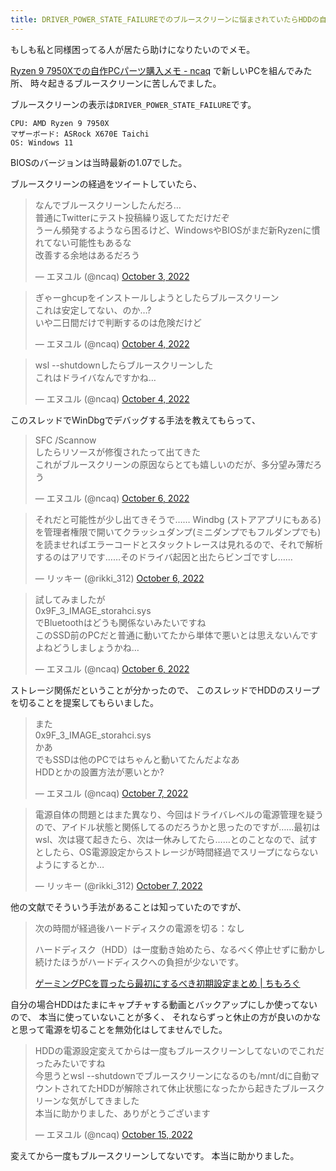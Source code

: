 ```yaml
---
title: DRIVER_POWER_STATE_FAILUREでのブルースクリーンに悩まされていたらHDDの自動スリープが原因らしいと教えてもらった話
---
```


もしも私と同様困ってる人が居たら助けになりたいのでメモ。

[Ryzen 9 7950Xでの自作PCパーツ購入メモ - ncaq](https://www.ncaq.net/2022/09/30/22/04/57/)
で新しいPCを組んでみた所、
時々起きるブルースクリーンに苦しんでました。

ブルースクリーンの表示は`DRIVER_POWER_STATE_FAILURE`です。

~~~
CPU: AMD Ryzen 9 7950X
マザーボード: ASRock X670E Taichi
OS: Windows 11
~~~

BIOSのバージョンは当時最新の1.07でした。

ブルースクリーンの経過をツイートしていたら、

<blockquote class="twitter-tweet"><p lang="ja" dir="ltr">なんでブルースクリーンしたんだろ…<br>普通にTwitterにテスト投稿繰り返してただけだぞ<br>うーん頻発するようなら困るけど、WindowsやBIOSがまだ新Ryzenに慣れてない可能性もあるな<br>改善する余地はあるだろう</p>&mdash; エヌユル (@ncaq) <a href="https://twitter.com/ncaq/status/1577000543557672960?ref_src=twsrc%5Etfw">October 3, 2022</a></blockquote>

<blockquote class="twitter-tweet"><p lang="ja" dir="ltr">ぎゃーghcupをインストールしようとしたらブルースクリーン<br>これは安定してない、のか…?<br>いや二日間だけで判断するのは危険だけど</p>&mdash; エヌユル (@ncaq) <a href="https://twitter.com/ncaq/status/1577286774401167360?ref_src=twsrc%5Etfw">October 4, 2022</a></blockquote>

<blockquote class="twitter-tweet"><p lang="ja" dir="ltr">wsl --shutdownしたらブルースクリーンした<br>これはドライバなんですかね…</p>&mdash; エヌユル (@ncaq) <a href="https://twitter.com/ncaq/status/1577309287722160129?ref_src=twsrc%5Etfw">October 4, 2022</a></blockquote>

このスレッドでWinDbgでデバッグする手法を教えてもらって、

<blockquote class="twitter-tweet"><p lang="ja" dir="ltr">SFC /Scannow<br>したらリソースが修復されたって出てきた<br>これがブルースクリーンの原因ならとても嬉しいのだが、多分望み薄だろう</p>&mdash; エヌユル (@ncaq) <a href="https://twitter.com/ncaq/status/1578052373477752832?ref_src=twsrc%5Etfw">October 6, 2022</a></blockquote>

<blockquote class="twitter-tweet"><p lang="ja" dir="ltr">それだと可能性が少し出てきそうで…… Windbg (ストアアプリにもある)を管理者権限で開いてクラッシュダンプ(ミニダンプでもフルダンプでも)を読ませればエラーコードとスタックトレースは見れるので、それで解析するのはアリです……そのドライバ起因と出たらビンゴですし……</p>&mdash; リッキー (@rikki_312) <a href="https://twitter.com/rikki_312/status/1578056371622535168?ref_src=twsrc%5Etfw">October 6, 2022</a></blockquote>

<blockquote class="twitter-tweet"><p lang="ja" dir="ltr">試してみましたが<br>0x9F_3_IMAGE_storahci.sys<br>でBluetoothはどうも関係ないみたいですね<br>このSSD前のPCだと普通に動いてたから単体で悪いとは思えないんですよねどうしましょうかね…</p>&mdash; エヌユル (@ncaq) <a href="https://twitter.com/ncaq/status/1578065987785854978?ref_src=twsrc%5Etfw">October 6, 2022</a></blockquote>

ストレージ関係だということが分かったので、
このスレッドでHDDのスリープを切ることを提案してもらいました。

<blockquote class="twitter-tweet"><p lang="ja" dir="ltr">また<br>0x9F_3_IMAGE_storahci.sys<br>かあ<br>でもSSDは他のPCではちゃんと動いてたんだよなあ<br>HDDとかの設置方法が悪いとか?</p>&mdash; エヌユル (@ncaq) <a href="https://twitter.com/ncaq/status/1578280248294387712?ref_src=twsrc%5Etfw">October 7, 2022</a></blockquote>

<blockquote class="twitter-tweet"><p lang="ja" dir="ltr">電源自体の問題とはまた異なり、今回はドライバレベルの電源管理を疑うので、アイドル状態と関係してるのだろうかと思ったのですが……最初はwsl、次は寝て起きたら、次は一休みしてたら……とのことなので、試すとしたら、OS電源設定からストレージが時間経過でスリープにならないようにするとか…</p>&mdash; リッキー (@rikki_312) <a href="https://twitter.com/rikki_312/status/1578295485882052608?ref_src=twsrc%5Etfw">October 7, 2022</a></blockquote>

他の文献でそういう手法があることは知っていたのですが、

> 次の時間が経過後ハードディスクの電源を切る：なし
>
> ハードディスク（HDD）は一度動き始めたら、なるべく停止せずに動かし続けたほうがハードディスクへの負担が少ないです。
>
> [ゲーミングPCを買ったら最初にするべき初期設定まとめ | ちもろぐ](https://chimolog.co/bto-gaming-pc-settings/)

自分の場合HDDはたまにキャプチャする動画とバックアップにしか使ってないので、
本当に使っていないことが多く、
それならずっと休止の方が良いのかなと思って電源を切ることを無効化はしてませんでした。

<blockquote class="twitter-tweet"><p lang="ja" dir="ltr">HDDの電源設定変えてからは一度もブルースクリーンしてないのでこれだったみたいですね<br>今思うとwsl --shutdownでブルースクリーンになるのも/mnt/dに自動マウントされてたHDDが解除されて休止状態になったから起きたブルースクリーンな気がしてきました<br>本当に助かりました、ありがとうございます</p>&mdash; エヌユル (@ncaq) <a href="https://twitter.com/ncaq/status/1581339443826655232?ref_src=twsrc%5Etfw">October 15, 2022</a></blockquote>

変えてから一度もブルースクリーンしてないです。
本当に助かりました。
